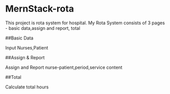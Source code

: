 # MernStack-rota
This project is rota system for hospital.
My Rota System consists of 3 pages - basic data,assign and report, total

##Basic Data

Input Nurses,Patient

##Assign & Report

Assign and Report nurse-patient,period,service content

##Total

Calculate total hours

